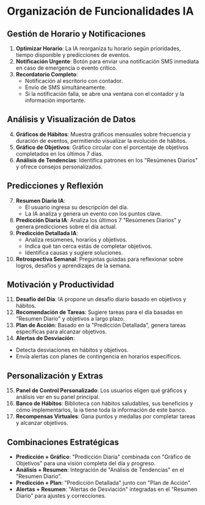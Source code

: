 # Organización de Funcionalidades IA

## Gestión de Horario y Notificaciones
1. **Optimizar Horario**: La IA reorganiza tu horario según prioridades, tiempo disponible y predicciones de eventos.
2. **Notificación Urgente**: Botón para enviar una notificación SMS inmediata en caso de emergencia o evento crítico.
3. **Recordatorio Completo**:
   - Notificación al escritorio con contador.
   - Envío de SMS simultáneamente.
   - Si la notificación falla, se abre una ventana con el contador y la información importante.

## Análisis y Visualización de Datos
4. **Gráficos de Hábitos**: Muestra gráficos mensuales sobre frecuencia y duración de eventos, permitiendo visualizar la evolución de hábitos.
5. **Gráfico de Objetivos**: Gráfico circular con el porcentaje de objetivos completados en los últimos 7 días.
6. **Análisis de Tendencias**: Identifica patrones en los "Resúmenes Diarios" y ofrece consejos personalizados.

## Predicciones y Reflexión
7. **Resumen Diario IA**:
   - El usuario ingresa su descripción del día.
   - La IA analiza y genera un evento con los puntos clave.
8. **Predicción Diaria IA**: Analiza los últimos 7 "Resúmenes Diarios" y genera predicciones sobre el día actual.
9. **Predicción Detallada IA**:
   - Analiza resúmenes, horarios y objetivos.
   - Indica qué tan cerca estás de completar objetivos.
   - Identifica causas y sugiere soluciones.
10. **Retrospectiva Semanal**: Preguntas guiadas para reflexionar sobre logros, desafíos y aprendizajes de la semana.

## Motivación y Productividad
11. **Desafío del Día**: IA propone un desafío diario basado en objetivos y hábitos.
12. **Recomendación de Tareas**: Sugiere tareas para el día basadas en "Resumen Diario" y objetivos a largo plazo.
13. **Plan de Acción**: Basado en la "Predicción Detallada", genera tareas específicas para alcanzar objetivos.
14. **Alertas de Desviación**:
   - Detecta desviaciones en hábitos y objetivos.
   - Envía alertas con planes de contingencia en horarios específicos.

## Personalización y Extras
15. **Panel de Control Personalizado**: Los usuarios eligen qué gráficos y análisis ver en su panel principal.
16. **Banco de Hábitos**: Biblioteca con hábitos saludables, sus beneficios y cómo implementarlos, la ia tiene toda la información de este banco.
17. **Recompensas Virtuales**: Gana puntos y medallas por completar tareas y alcanzar objetivos.

## Combinaciones Estratégicas
- **Predicción + Gráfico**: "Predicción Diaria" combinada con "Gráfico de Objetivos" para una visión completa del día y progreso.
- **Análisis + Resumen**: Integración de "Análisis de Tendencias" en el "Resumen Diario".
- **Predicción + Plan**: "Predicción Detallada" junto con "Plan de Acción".
- **Alertas + Resumen**: "Alertas de Desviación" integradas en el "Resumen Diario" para ajustes y correcciones.
